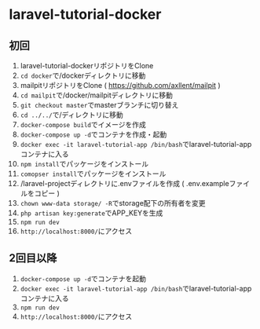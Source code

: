 # laravel-tutorial-docker

## 初回

1. laravel-tutorial-dockerリポジトリをClone
2. ``cd docker``で/dockerディレクトリに移動
3. mailpitリポジトリをClone ( https://github.com/axllent/mailpit )
4. ``cd mailpit``で/docker/mailpitディレクトリに移動
5. ``git checkout master``でmasterブランチに切り替え
6. ``cd ../../``で/ディレクトリに移動
7. ``docker-compose build``でイメージを作成
8. ``docker-compose up -d``でコンテナを作成・起動
9. ``docker exec -it laravel-tutorial-app /bin/bash``でlaravel-tutorial-appコンテナに入る
10. ``npm install``でパッケージをインストール
11. ``comopser install``でパッケージをインストール
12. /laravel-projectディレクトリに.envファイルを作成 ( .env.exampleファイルをコピー )
13. ``chown www-data storage/ -R``でstorage配下の所有者を変更
14. ``php artisan key:generate``でAPP_KEYを生成
15. ``npm run dev``
16. ``http://localhost:8000/``にアクセス

## 2回目以降

1. ``docker-compose up -d``でコンテナを起動
2. ``docker exec -it laravel-tutorial-app /bin/bash``でlaravel-tutorial-appコンテナに入る
3. ``npm run dev``
4. ``http://localhost:8000/``にアクセス
